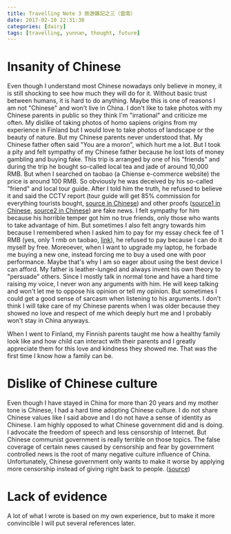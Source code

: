 ```yaml
---
title: Travelling Note 3 旅游雜記之三（雲南）
date: 2017-02-10 22:31:38
categories: [dairy]
tags: [travelling, yunnan, thought, future]
---
```


# Insanity of Chinese

Even though I understand most Chinese nowadays only believe in money, it is still shocking to see how much they will do for it. Without basic trust between humans, it is hard to do anything. Maybe this is one of reasons I am not "Chinese" and won't live in China. I don't like to take photos with my Chinese parents in public so they think I'm "irrational" and criticize me often.  My dislike of taking photos of homo sapiens origins from my experience in Finland but I would love to take photos of landscape or the beauty of nature. But my Chinese parents never understood that. My Chinese father often said "You are a moron", which hurt me a lot. But I took a pity and felt sympathy of my Chinese father because he lost lots of money gambling and buying fake. This trip is arranged by one of his "friends" and during the trip he bought so-called local tea and jade of around 10,000 RMB. But when I searched on taobao (a Chiense e-commerce website) the price is around 100 RMB. So obviously he was deceived by his so-called "friend" and local tour guide. After I told him the truth, he refused to believe it and said the CCTV report (tour guide will get 85% commission for everything tourists bought, [source in Chinese](http://money.163.com/16/0506/21/BMDPR4G700253B0H.html)) and other proofs ([source1 in Chinese](https://www.zhihu.com/question/30040780), [source2 in Chinese](https://www.zhihu.com/question/30044574)) are fake news. I felt sympathy for him because his horrible temper got him no true friends, only those who wants to take advantage of him. But sometimes I also felt angry towards him because I remembered when I asked him to pay for my essay check fee of 1 RMB (yes, only 1 rmb on taobao, [link](https://item.taobao.com/item.htm?spm=a230r.1.14.31.FrAxzj&id=540584410066&ns=1&abbucket=17#detail)), he refused to pay because I can do it myself by free. Moreoever, when I want to upgrade my laptop, he forbade me buying a new one, instead forcing me to buy a used one with poor performance. Maybe that's why I am so eager about using the best device I can afford. My father is leather-lunged and always invent his own theory to "persuade" others. Since I mostly talk in normal tone and have a hard time raising my voice, I never won any arguments with him. He will keep talking and won't let me to oppose his opinion or tell my opinion. But sometimes I could get a good sense of sarcasm when listening to his arguments. I don't think I will take care of my Chinese parents when I was older because they showed no love and respect of me which deeply hurt me and I probably won't stay in China anyways.

When I went to Finland, my Finnish parents taught me how a healthy family look like and how child can interact with their parents and I greatly appreciate them for this love and kindness they showed me. That was the first time I know how a family can be.

# Dislike of Chinese culture

Even though I have stayed in China for more than 20 years and my mother tone is Chinese, I had a hard time adopting Chinese culture. I do not share Chinese values like I said above and I do not have a sense of identity as Chinese. I am highly opposed to what Chinese government did and is doing. I advocate the freedom of speech and less censorship of Internet. But Chinese communist government is really terrible on those topics. The false coverage of certain news caused by censorship and fear by government controlled news is the root of many negative culture influence of China. Unfortunately, Chinese government only wants to make it worse by applying more censorship instead of giving right back to people. ([source](http://thehackernews.com/2017/01/china-firewall-vpn.html?fb_comment_id=1193436390752633_1193499014079704&comment_id=1193499014079704))

# Lack of evidence

A lot of what I wrote is based on my own experience, but to make it more convincible I will put several references later.

